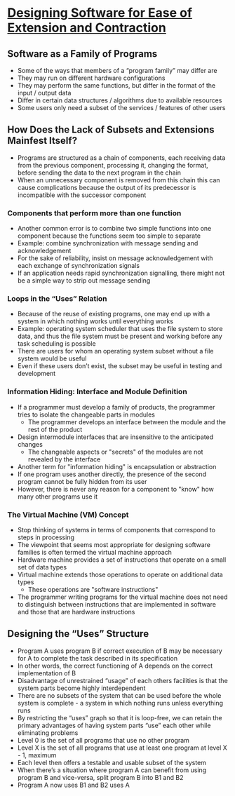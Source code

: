 # [Designing Software for Ease of Extension and Contraction](https://courses.cs.washington.edu/courses/cse503/08wi/parnas-1979.pdf)

## Software as a Family of Programs
* Some of the ways that members of a “program family” may differ are
* They may run on different hardware configurations
* They may perform the same functions, but differ in the format of the input / output data
* Differ in certain data structures / algorithms due to available resources
* Some users only need a subset of the services / features of other users

## How Does the Lack of Subsets and Extensions Mainfest Itself?
* Programs are structured as a chain of components, each receiving data from the previous component, processing it, changing the format, before sending the data to the next program in the chain
* When an unnecessary component is removed from this chain this can cause complications because the output of its predecessor is incompatible with the successor component

### Components that perform more than one function
* Another common error is to combine two simple functions into one component because the functions seem too simple to separate
* Example: combine synchronization with message sending and acknowledgement
* For the sake of reliability, insist on message acknowledgement with each exchange of synchronization signals
* If an application needs rapid synchronization signalling, there might not be a simple way to strip out message sending

### Loops in the “Uses” Relation
* Because of the reuse of existing programs, one may end up with a system in which nothing works until everything works
* Example: operating system scheduler that uses the file system to store data, and thus the file system must be present and working before any task scheduling is possible
* There are users for whom an operating system subset without a file system would be useful
* Even if these users don’t exist, the subset may be useful in testing and development

### Information Hiding: Interface and Module Definition
* If a programmer must develop a family of products, the programmer tries to isolate the changeable parts in modules
  * The programmer develops an interface between the module and the rest of the product
* Design intermodule interfaces that are insensitive to the anticipated changes
  * The changeable aspects or "secrets" of the modules are not revealed by the interface
* Another term for "information hiding" is encapsulation or abstraction
* If one program uses another directly, the presence of the second program cannot be fully hidden from its user
* However, there is never any reason for a component to "know" how many other programs use it

### The Virtual Machine (VM) Concept
* Stop thinking of systems in terms of components that correspond to steps in processing
* The viewpoint that seems most appropriate for designing software families is often termed the virtual machine approach
* Hardware machine provides a set of instructions that operate on a small set of data types
* Virtual machine extends those operations to operate on additional data types
  * These operations are "software instructions"
* The programmer writing programs for the virtual machine does not need to distinguish between instructions that are implemented in software and those that are hardware instructions

## Designing the “Uses” Structure
* Program A uses program B if correct execution of B may be necessary for A to complete the task described in its specification
* In other words, the correct functioning of A depends on the correct implementation of B
* Disadvantage of unrestrained “usage” of each others facilities is that the system parts become highly interdependent
* There are no subsets of the system that can be used before the whole system is complete - a system in which nothing runs unless everything runs
* By restricting the “uses” graph so that it is loop-free, we can retain the primary advantages of having system parts “use” each other while eliminating problems
* Level 0 is the set of all programs that use no other program
* Level X is the set of all programs that use at least one program at level X - 1, maximum
* Each level then offers a testable and usable subset of the system
* When there’s a situation where program A can benefit from using program B and vice-versa, split program B into B1 and B2
* Program A now uses B1 and B2 uses A
